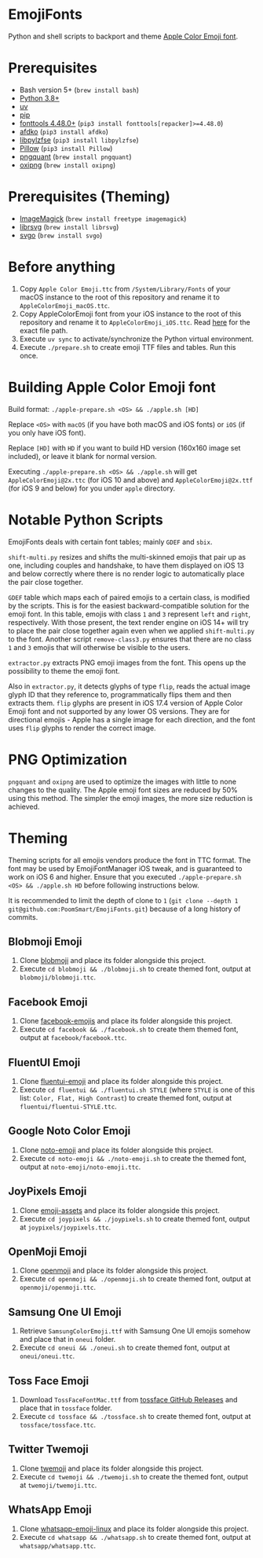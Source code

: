 # EmojiFonts

Python and shell scripts to backport and theme [Apple Color Emoji font](https://en.wikipedia.org/wiki/Apple_Color_Emoji).

# Prerequisites

- Bash version 5+ (`brew install bash`)
- [Python 3.8+](http://www.python.org/download/)
- [uv](https://github.com/astral-sh/uv)
- [pip](https://pip.pypa.io/en/stable/)
- [fonttools 4.48.0+](https://github.com/fonttools/fonttools) (`pip3 install fonttools[repacker]>=4.48.0`)
- [afdko](https://github.com/adobe-type-tools/afdko) (`pip3 install afdko`)
- [libpylzfse](https://github.com/ydkhatri/pyliblzfse) (`pip3 install libpylzfse`)
- [Pillow](https://github.com/python-pillow/Pillow) (`pip3 install Pillow`)
- [pngquant](https://pngquant.org) (`brew install pngquant`)
- [oxipng](https://github.com/shssoichiro/oxipng) (`brew install oxipng`)

# Prerequisites (Theming)

- [ImageMagick](https://imagemagick.org/index.php) (`brew install freetype imagemagick`)
- [librsvg](https://wiki.gnome.org/Projects/LibRsvg) (`brew install librsvg`)
- [svgo](https://github.com/svg/svgo) (`brew install svgo`)

# Before anything

1. Copy `Apple Color Emoji.ttc` from `/System/Library/Fonts` of your macOS instance to the root of this repository and rename it to `AppleColorEmoji_macOS.ttc`.
2. Copy AppleColorEmoji font from your iOS instance to the root of this repository and rename it to `AppleColorEmoji_iOS.ttc`. Read [here](https://poomsmart.github.io/emojiport) for the exact file path.
3. Execute `uv sync` to activate/synchronize the Python virtual environment.
4. Execute `./prepare.sh` to create emoji TTF files and tables. Run this once.

# Building Apple Color Emoji font

Build format: `./apple-prepare.sh <OS> && ./apple.sh [HD]`

Replace `<OS>` with `macOS` (if you have both macOS and iOS fonts) or `iOS` (if you only have iOS font).

Replace `[HD]` with `HD` if you want to build HD version (160x160 image set included), or leave it blank for normal version.

Executing `./apple-prepare.sh <OS> && ./apple.sh` will get `AppleColorEmoji@2x.ttc` (for iOS 10 and above) and `AppleColorEmoji@2x.ttf` (for iOS 9 and below) for you under `apple` directory.

# Notable Python Scripts

EmojiFonts deals with certain font tables; mainly `GDEF` and `sbix`.

`shift-multi.py` resizes and shifts the multi-skinned emojis that pair up as one, including couples and handshake, to have them displayed on iOS 13 and below correctly where there is no render logic to automatically place the pair close together.

`GDEF` table which maps each of paired emojis to a certain class, is modified by the scripts. This is for the easiest backward-compatible solution for the emoji font. In this table, emojis with class `1` and `3` represent `left` and `right`, respectively. With those present, the text render engine on iOS 14+ will try to place the pair close together again even when we applied `shift-multi.py` to the font. Another script `remove-class3.py` ensures that there are no class `1` and `3` emojis that will otherwise be visible to the users.

`extractor.py` extracts PNG emoji images from the font. This opens up the possibility to theme the emoji font.

Also in `extractor.py`, it detects glyphs of type `flip`, reads the actual image glyph ID that they reference to, programmatically flips them and then extracts them. `flip` glyphs are present in iOS 17.4 version of Apple Color Emoji font and not supported by any lower OS versions. They are for directional emojis - Apple has a single image for each direction, and the font uses `flip` glyphs to render the correct image.

# PNG Optimization

`pngquant` and `oxipng` are used to optimize the images with little to none changes to the quality. The Apple emoji font sizes are reduced by 50% using this method. The simpler the emoji images, the more size reduction is achieved.

# Theming

Theming scripts for all emojis vendors produce the font in TTC format. The font may be used by EmojiFontManager iOS tweak, and is guaranteed to work on iOS 6 and higher. Ensure that you executed `./apple-prepare.sh <OS> && ./apple.sh HD` before following instructions below.

It is recommended to limit the depth of clone to `1` (`git clone --depth 1 git@github.com:PoomSmart/EmojiFonts.git`) because of a long history of commits.

## Blobmoji Emoji

1. Clone [blobmoji](https://github.com/C1710/blobmoji) and place its folder alongside this project.
2. Execute `cd blobmoji && ./blobmoji.sh` to create themed font, output at `blobmoji/blobmoji.ttc`.

## Facebook Emoji

1. Clone [facebook-emojis](https://github.com/PoomSmart/facebook-emojis) and place its folder alongside this project.
3. Execute `cd facebook && ./facebook.sh` to create them themed font, output at `facebook/facebook.ttc`.

## FluentUI Emoji

1. Clone [fluentui-emoji](https://github.com/microsoft/fluentui-emoji) and place its folder alongside this project.
2. Execute `cd fluentui && ./fluentui.sh STYLE` (where `STYLE` is one of this list: `Color, Flat, High Contrast`) to create themed font, output at `fluentui/fluentui-STYLE.ttc`.

## Google Noto Color Emoji

1. Clone [noto-emoji](https://github.com/googlefonts/noto-emoji) and place its folder alongside this project.
2. Execute `cd noto-emoji && ./noto-emoji.sh` to create the themed font, output at `noto-emoji/noto-emoji.ttc`.

## JoyPixels Emoji

1. Clone [emoji-assets](https://github.com/joypixels/emoji-assets) and place its folder alongside this project.
2. Execute `cd joypixels && ./joypixels.sh` to create themed font, output at `joypixels/joypixels.ttc`.

## OpenMoji Emoji

1. Clone [openmoji](https://github.com/hfg-gmuend/openmoji) and place its folder alongside this project.
2. Execute `cd openmoji && ./openmoji.sh` to create themed font, output at `openmoji/openmoji.ttc`.

## Samsung One UI Emoji

1. Retrieve `SamsungColorEmoji.ttf` with Samsung One UI emojis somehow and place that in `oneui` folder.
2. Execute `cd oneui && ./oneui.sh` to create themed font, output at `oneui/oneui.ttc`.

## Toss Face Emoji

1. Download `TossFaceFontMac.ttf` from [tossface GitHub Releases](https://github.com/toss/tossface) and place that in `tossface` folder.
2. Execute `cd tossface && ./tossface.sh` to create themed font, output at `tossface/tossface.ttc`.

## Twitter Twemoji

1. Clone [twemoji](https://github.com/jdecked/twemoji) and place its folder alongside this project.
2. Execute `cd twemoji && ./twemoji.sh` to create the themed font, output at `twemoji/twemoji.ttc`.

## WhatsApp Emoji

1. Clone [whatsapp-emoji-linux](https://github.com/dmlls/whatsapp-emoji-linux) and place its folder alongside this project.
2. Execute `cd whatsapp && ./whatsapp.sh` to create themed font, output at `whatsapp/whatsapp.ttc`.
